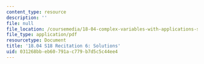 ```yaml
---
content_type: resource
description: ''
file: null
file_location: /coursemedia/18-04-complex-variables-with-applications-spring-2018/031268bbeb60791ac779b7d5c5c44ee4_MIT18_04S18_Recit6-solutions.pdf
file_type: application/pdf
resourcetype: Document
title: '18.04 S18 Recitation 6: Solutions'
uid: 031268bb-eb60-791a-c779-b7d5c5c44ee4
---
```

